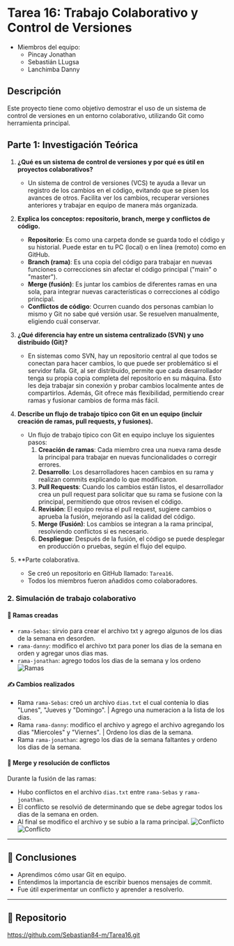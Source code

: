 # Tarea 16: Trabajo Colaborativo y Control de Versiones

- Miembros del equipo:
  - Pincay Jonathan
  - Sebastián LLugsa
  - Lanchimba Danny

## Descripción
Este proyecto tiene como objetivo demostrar el uso de un sistema de control de versiones en un entorno colaborativo, utilizando Git como herramienta principal.

## Parte 1: Investigación Teórica

1. **¿Qué es un sistema de control de versiones y por qué es útil en proyectos colaborativos?**
   - Un sistema de control de versiones (VCS) te ayuda a llevar un registro de los cambios en el código, evitando que se pisen los avances de otros. Facilita ver los cambios, recuperar versiones anteriores y trabajar en equipo de manera más organizada.

2. **Explica los conceptos: repositorio, branch, merge y conflictos de código.**
   - **Repositorio**: Es como una carpeta donde se guarda todo el código y su historial. Puede estar en tu PC (local) o en línea (remoto) como en GitHub.
   - **Branch (rama)**: Es una copia del código para trabajar en nuevas funciones o correcciones sin afectar el código principal ("main" o "master").
   - **Merge (fusión)**: Es juntar los cambios de diferentes ramas en una sola, para integrar nuevas características o correcciones al código principal.
   - **Conflictos de código**: Ocurren cuando dos personas cambian lo mismo y Git no sabe qué versión usar. Se resuelven manualmente, eligiendo cuál conservar.

3. **¿Qué diferencia hay entre un sistema centralizado (SVN) y uno distribuido (Git)?**
   - En sistemas como SVN, hay un repositorio central al que todos se conectan para hacer cambios, lo que puede ser problemático si el servidor falla. Git, al ser distribuido, permite que cada desarrollador tenga su propia copia completa del repositorio en su máquina. Esto les deja trabajar sin conexión y probar cambios localmente antes de compartirlos. Además, Git ofrece más flexibilidad, permitiendo crear ramas y fusionar cambios de forma más fácil.

4. **Describe un flujo de trabajo típico con Git en un equipo (incluir creación de ramas, pull requests, y fusiones).**
   - Un flujo de trabajo típico con Git en equipo incluye los siguientes pasos:
     1. **Creación de ramas**: Cada miembro crea una nueva rama desde la principal para trabajar en nuevas funcionalidades o corregir errores.
     2. **Desarrollo**: Los desarrolladores hacen cambios en su rama y realizan commits explicando lo que modificaron.
     3. **Pull Requests**: Cuando los cambios están listos, el desarrollador crea un pull request para solicitar que su rama se fusione con la principal, permitiendo que otros revisen el código.
     4. **Revisión**: El equipo revisa el pull request, sugiere cambios o aprueba la fusión, mejorando así la calidad del código.
     5. **Merge (Fusión)**: Los cambios se integran a la rama principal, resolviendo conflictos si es necesario.
     6. **Despliegue**: Después de la fusión, el código se puede desplegar en producción o pruebas, según el flujo del equipo.
5. **Parte colaborativa.
    - Se creó un repositorio en  GitHub llamado: `Tarea16`.
   - Todos los miembros fueron añadidos como colaboradores.
  ### 2. Simulación de trabajo colaborativo

#### 📄 Ramas creadas
- `rama-Sebas`: sirvio para crear el archivo txt y agrego algunos de los dias de la semana en desorden.
- `rama-danny`: modifico el archivo txt para poner los dias de la semana en orden y agregar unos dias mas.
- `rama-jonathan`: agrego todos los dias de la semana y los ordeno
![Ramas](imagene-ramas.png)


#### ✍️ Cambios realizados
- Rama `rama-Sebas`: creó un archivo `dias.txt` el cual contenia lo dias "Lunes", "Jueves y "Domingo". | Agrego una numeracion a la lista de los dias.
- Rama `rama-danny`: modifico el archivo y agrego el archivo agregando los dias "Miercoles" y "Viernes". | Ordeno los dias de la semana.
- Rama `rama-jonathan`: agrego los dias de la semana faltantes y ordeno los dias de la semana.

#### 🔀 Merge y resolución de conflictos
Durante la fusión de las ramas:
- Hubo conflictos en el archivo `dias.txt` entre `rama-Sebas` y `rama-jonathan`.
- El conflicto se resolvió de determinando que se debe agregar todos los dias de la semana en orden.
- Al final se modifico el archivo y se subio a la rama principal.
![Conflicto](Tarea16/imagen-conflicto(2).png)
![Conflicto](Tarea16/imagen-conflicto(1).png)

---

## 📘 Conclusiones
- Aprendimos cómo usar Git en equipo.
- Entendimos la importancia de escribir buenos mensajes de commit.
- Fue útil experimentar un conflicto y aprender a resolverlo.

---

## 📎 Repositorio
https://github.com/Sebastian84-m/Tarea16.git
